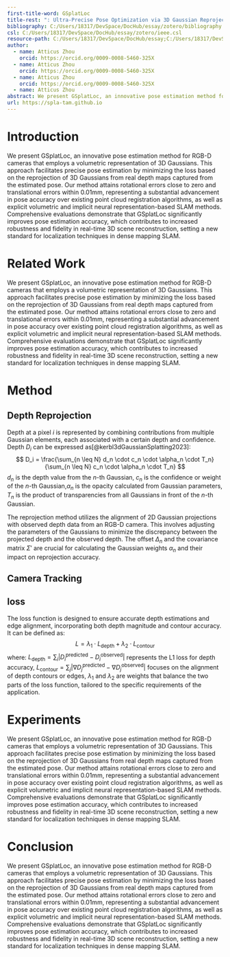 ```yaml
---
first-title-word: GSplatLoc
title-rest: ": Ultra-Precise Pose Optimization via 3D Gaussian Reprojection"
bibliography: C:/Users/18317/DevSpace/DocHub/essay/zotero/bibliography.bib
csl: C:/Users/18317/DevSpace/DocHub/essay/zotero/ieee.csl
resource-path: C:/Users/18317/DevSpace/DocHub/essay;C:/Users/18317/DevSpace/DocHub/assets;
author:
  - name: Atticus Zhou
    orcid: https://orcid.org/0009-0008-5460-325X
  - name: Atticus Zhou
    orcid: https://orcid.org/0009-0008-5460-325X
  - name: Atticus Zhou
    orcid: https://orcid.org/0009-0008-5460-325X
  - name: Atticus Zhou
abstract: We present GSplatLoc, an innovative pose estimation method for RGB-D cameras that employs a volumetric representation of 3D Gaussians. This approach facilitates precise pose estimation by minimizing the loss based on the reprojection of 3D Gaussians from real depth maps captured from the estimated pose. Our method attains rotational errors close to zero and translational errors within 0.01mm, representing a substantial advancement in pose accuracy over existing point cloud registration algorithms, as well as explicit volumetric and implicit neural representation-based SLAM methods. Comprehensive evaluations demonstrate that GSplatLoc significantly improves pose estimation accuracy, which contributes to increased robustness and fidelity in real-time 3D scene reconstruction, setting a new standard for localization techniques in dense mapping SLAM.
url: https://spla-tam.github.io
---
```

# Introduction



We present GSplatLoc, an innovative pose estimation method for RGB-D cameras that employs a volumetric representation of 3D Gaussians. This approach facilitates precise pose estimation by minimizing the loss based on the reprojection of 3D Gaussians from real depth maps captured from the estimated pose. Our method attains rotational errors close to zero and translational errors within 0.01mm, representing a substantial advancement in pose accuracy over existing point cloud registration algorithms, as well as explicit volumetric and implicit neural representation-based SLAM methods. Comprehensive evaluations demonstrate that GSplatLoc significantly improves pose estimation accuracy, which contributes to increased robustness and fidelity in real-time 3D scene reconstruction, setting a new standard for localization techniques in dense mapping SLAM.


# Related Work


We present GSplatLoc, an innovative pose estimation method for RGB-D cameras that employs a volumetric representation of 3D Gaussians. This approach facilitates precise pose estimation by minimizing the loss based on the reprojection of 3D Gaussians from real depth maps captured from the estimated pose. Our method attains rotational errors close to zero and translational errors within 0.01mm, representing a substantial advancement in pose accuracy over existing point cloud registration algorithms, as well as explicit volumetric and implicit neural representation-based SLAM methods. Comprehensive evaluations demonstrate that GSplatLoc significantly improves pose estimation accuracy, which contributes to increased robustness and fidelity in real-time 3D scene reconstruction, setting a new standard for localization techniques in dense mapping SLAM.

# Method


## Depth Reprojection 


Depth at a pixel $i$ is represented by combining contributions from multiple Gaussian elements, each associated with a certain depth and confidence. Depth $D_i$ can be expressed as[@kerbl3dGaussianSplatting2023]:
$$ 
D_i = \frac{\sum_{n \leq N} d_n \cdot c_n \cdot \alpha_n \cdot T_n}{\sum_{n \leq N} c_n \cdot \alpha_n \cdot T_n} 
$$
$d_n$ is the depth value from the $n$-th Gaussian, $c_n$ is the confidence or weight of the $n$-th Gaussian,$\alpha_n$ is the opacity calculated from Gaussian parameters, $T_n$ is the product of transparencies from all Gaussians in front of the $n$-th Gaussian.

The reprojection method utilizes the alignment of 2D Gaussian projections with observed depth data from an RGB-D camera. This involves adjusting the parameters of the Gaussians to minimize the discrepancy between the projected depth and the observed depth. The offset $\Delta_n$ and the covariance matrix $\Sigma'$ are crucial for calculating the Gaussian weights $\alpha_n$ and their impact on reprojection accuracy.

## Camera Tracking

## loss



The loss function is designed to ensure accurate depth estimations and edge alignment, incorporating both depth magnitude and contour accuracy. It can be defined as:
$$ 
L = \lambda_1 \cdot L_{\text{depth}} + \lambda_2 \cdot L_{\text{contour}} 
$$
where: $L_{\text{depth}} = \sum_i |D_i^{\text{predicted}} - D_i^{\text{observed}}|$ represents the L1 loss for depth accuracy, $L_{\text{contour}} = \sum_j |\nabla D_j^{\text{predicted}} - \nabla D_j^{\text{observed}}|$ focuses on the alignment of depth contours or edges, $\lambda_1$ and $\lambda_2$ are weights that balance the two parts of the loss function, tailored to the specific requirements of the application.


# Experiments


We present GSplatLoc, an innovative pose estimation method for RGB-D cameras that employs a volumetric representation of 3D Gaussians. This approach facilitates precise pose estimation by minimizing the loss based on the reprojection of 3D Gaussians from real depth maps captured from the estimated pose. Our method attains rotational errors close to zero and translational errors within 0.01mm, representing a substantial advancement in pose accuracy over existing point cloud registration algorithms, as well as explicit volumetric and implicit neural representation-based SLAM methods. Comprehensive evaluations demonstrate that GSplatLoc significantly improves pose estimation accuracy, which contributes to increased robustness and fidelity in real-time 3D scene reconstruction, setting a new standard for localization techniques in dense mapping SLAM.

# Conclusion


We present GSplatLoc, an innovative pose estimation method for RGB-D cameras that employs a volumetric representation of 3D Gaussians. This approach facilitates precise pose estimation by minimizing the loss based on the reprojection of 3D Gaussians from real depth maps captured from the estimated pose. Our method attains rotational errors close to zero and translational errors within 0.01mm, representing a substantial advancement in pose accuracy over existing point cloud registration algorithms, as well as explicit volumetric and implicit neural representation-based SLAM methods. Comprehensive evaluations demonstrate that GSplatLoc significantly improves pose estimation accuracy, which contributes to increased robustness and fidelity in real-time 3D scene reconstruction, setting a new standard for localization techniques in dense mapping SLAM.